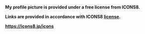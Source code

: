 **My profile picture is provided under a free license from ICONS8.**

**Links are provided in accordance with ICONS8 [license](https://intercom.help/icons8-7fb7577e8170/en/articles/5534926-universal-multimedia-license-agreement-for-icons8).**

**https://icons8.jp/icons**
